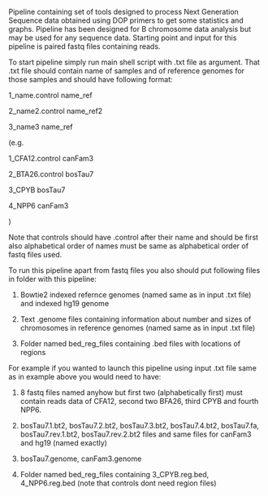 Pipeline containing set of tools designed to process Next Generation Sequence data obtained using DOP primers to get some statistics and graphs. Pipeline has been designed for B chromosome data analysis but may be used for any sequence data. Starting point and input for this pipeline is paired fastq files containing reads.

To start pipeline simply run main shell script with .txt file as argument. That .txt file should contain name of samples and of reference genomes for those samples and should have following format:

1_name.control name_ref

2_name2.control name_ref2

3_name3 name_ref

(e.g.

1_CFA12.control canFam3

2_BTA26.control bosTau7

3_CPYB bosTau7

4_NPP6 canFam3

)

Note that controls should have .control after their name and should be first also alphabetical order of names must be same as alphabetical order of fastq files used.

To run this pipeline apart from fastq files you also should put following files in folder with this pipeline:

1. Bowtie2 indexed refernce genomes (named same as in input .txt file) and indexed hg19 genome

2. Text .genome files containing information about number and sizes of chromosomes in reference genomes (named same as in input .txt file)
 
3. Folder named bed_reg_files containing .bed files with locations of regions

For example if you wanted to launch this pipeline using input .txt file same as in example above you would need to have:

1. 8 fastq files named anyhow but first two (alphabetically first) must contain reads data of CFA12, second two BFA26, third CPYB and fourth NPP6.

2. bosTau7.1.bt2, bosTau7.2.bt2, bosTau7.3.bt2, bosTau7.4.bt2, bosTau7.fa, bosTau7.rev.1.bt2, bosTau7.rev.2.bt2 files and same files for canFam3 and hg19 (named exactly)

3. bosTau7.genome, canFam3.genome

4. Folder named bed_reg_files containing 3_CPYB.reg.bed, 4_NPP6.reg.bed (note that controls dont need region files)


